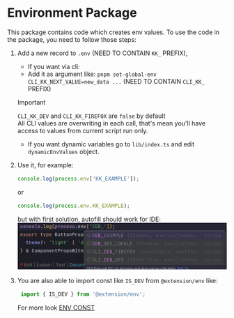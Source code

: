 # Environment Package

This package contains code which creates env values.
To use the code in the package, you need to follow those steps:

1. Add a new record to `.env` (NEED TO CONTAIN `KK_` PREFIX),

    - If you want via cli:
    - Add it as argument like: `pnpm set-global-env CLI_KK_NEXT_VALUE=new_data ...` (NEED TO CONTAIN `CLI_KK_` PREFIX)

   > [!IMPORTANT]
   > `CLI_KK_DEV` and `CLI_KK_FIREFOX` are `false` by default \
   > All CLI values are overwriting in each call, that's mean you'll have access to values from current script run only.

    - If you want dynamic variables go to `lib/index.ts` and edit `dynamicEnvValues` object.

2. Use it, for example:
    ```ts
    console.log(process.env['KK_EXAMPLE']);
    ```
   or
   ```ts
   console.log(process.env.KK_EXAMPLE);
   ```
   but with first solution, autofill should work for IDE:
   ![img.png](use-env-example.png)
3. You are also able to import const like `IS_DEV` from `@extension/env` like:
   ```ts
    import { IS_DEV } from '@extension/env';
    ```
   For more look [ENV CONST](lib/const.ts)